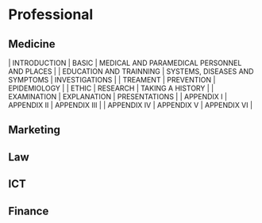 # Professional


## Medicine

| INTRODUCTION            | BASIC                          | MEDICAL AND PARAMEDICAL PERSONNEL AND PLACES |
| EDUCATION AND TRAINNING | SYSTEMS, DISEASES AND SYMPTOMS | INVESTIGATIONS                               |
| TREAMENT                | PREVENTION                     | EPIDEMIOLOGY                                 |
| ETHIC                   | RESEARCH                       | TAKING A HISTORY                             |
| EXAMINATION             | EXPLANATION                    | PRESENTATIONS                                |
| APPENDIX I              | APPENDIX II                    | APPENDIX III                                 |
| APPENDIX IV             | APPENDIX V                     | APPENDIX VI                                  |


## Marketing


## Law


## ICT


## Finance